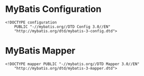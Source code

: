 # MyBatis Configuration

```
<!DOCTYPE configuration
	PUBLIC "-//mybatis.org//DTD Config 3.0//EN"
	"http://mybatis.org/dtd/mybatis-3-config.dtd">
```

# MyBatis Mapper

```
<!DOCTYPE mapper PUBLIC "-//mybatis.org//DTD Mapper 3.0//EN"
	"http://mybatis.org/dtd/mybatis-3-mapper.dtd">
```
